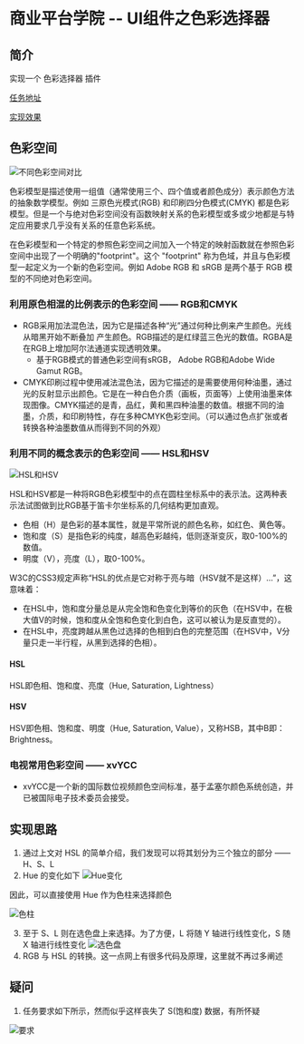 # 商业平台学院 -- UI组件之色彩选择器

## 简介

实现一个 色彩选择器 插件

[任务地址](http://ife.baidu.com/course/detail/id/16)

[实现效果](https://miaolegemie.github.io/IFE2017/BusinessPlatform/colorPicker/index.html)

## 色彩空间

![不同色彩空间对比](http://om0xsrqrl.bkt.clouddn.com/IFE2017/BusinessPlatform/task1-1.png)

色彩模型是描述使用一组值（通常使用三个、四个值或者颜色成分）表示颜色方法的抽象数学模型。例如 三原色光模式(RGB) 和印刷四分色模式(CMYK) 都是色彩模型。但是一个与绝对色彩空间没有函数映射关系的色彩模型或多或少地都是与特定应用要求几乎没有关系的任意色彩系统。

在色彩模型和一个特定的参照色彩空间之间加入一个特定的映射函数就在参照色彩空间中出现了一个明确的"footprint"。这个 "footprint" 称为色域，并且与色彩模型一起定义为一个新的色彩空间。例如 Adobe RGB 和 sRGB 是两个基于 RGB 模型的不同绝对色彩空间。

### 利用原色相混的比例表示的色彩空间 —— RGB和CMYK

- RGB采用加法混色法，因为它是描述各种“光”通过何种比例来产生颜色。光线从暗黑开始不断叠加 产生颜色。RGB描述的是红绿蓝三色光的数值。RGBA是在RGB上增加阿尔法通道实现透明效果。
  - 基于RGB模式的普通色彩空间有sRGB， Adobe RGB和Adobe Wide Gamut RGB。
- CMYK印刷过程中使用减法混色法，因为它描述的是需要使用何种油墨，通过光的反射显示出颜色。它是在一种白色介质（画板，页面等）上使用油墨来体现图像。CMYK描述的是青，品红，黄和黑四种油墨的数值。根据不同的油墨，介质，和印刷特性，存在多种CMYK色彩空间。（可以通过色点扩张或者转换各种油墨数值从而得到不同的外观）

### 利用不同的概念表示的色彩空间 —— HSL和HSV

![HSL和HSV](http://om0xsrqrl.bkt.clouddn.com/IFE2017/BusinessPlatform/task1-2.png)

HSL和HSV都是一种将RGB色彩模型中的点在圆柱坐标系中的表示法。这两种表示法试图做到比RGB基于笛卡尔坐标系的几何结构更加直观。

- 色相（H）是色彩的基本属性，就是平常所说的颜色名称，如红色、黄色等。
- 饱和度（S）是指色彩的纯度，越高色彩越纯，低则逐渐变灰，取0-100%的数值。
- 明度（V），亮度（L），取0-100%。

W3C的CSS3规定声称“HSL的优点是它对称于亮与暗（HSV就不是这样）…”，这意味着：
- 在HSL中，饱和度分量总是从完全饱和色变化到等价的灰色（在HSV中，在极大值V的时候，饱和度从全饱和色变化到白色，这可以被认为是反直觉的）。
- 在HSL中，亮度跨越从黑色过选择的色相到白色的完整范围（在HSV中，V分量只走一半行程，从黑到选择的色相）。

#### HSL

HSL即色相、饱和度、亮度（Hue, Saturation, Lightness）

#### HSV

HSV即色相、饱和度、明度（Hue, Saturation, Value），又称HSB，其中B即：Brightness。

### 电视常用色彩空间 —— xvYCC

- xvYCC是一个新的国际数位视频颜色空间标准，基于孟塞尔颜色系统创造，并已被国际电子技术委员会接受。

## 实现思路

1. 通过上文对 HSL 的简单介绍，我们发现可以将其划分为三个独立的部分 —— H、S、L
2. Hue 的变化如下
  ![Hue变化](http://om0xsrqrl.bkt.clouddn.com/IFE2017/BusinessPlatform/task1-4.png)

  因此，可以直接使用 Hue 作为色柱来选择颜色

  ![色柱](http://om0xsrqrl.bkt.clouddn.com/IFE2017/BusinessPlatform/task1-5.png)

3. 至于 S、L 则在选色盘上来选择。为了方便，L 将随 Y 轴进行线性变化，S 随 X 轴进行线性变化
  ![选色盘](http://om0xsrqrl.bkt.clouddn.com/IFE2017/BusinessPlatform/task1-6.png)
4. RGB 与 HSL 的转换。这一点网上有很多代码及原理，这里就不再过多阐述

## 疑问

1. 任务要求如下所示，然而似乎这样丧失了 S(饱和度) 数据，有所怀疑

![要求](http://om0xsrqrl.bkt.clouddn.com/IFE2017/BusinessPlatform/task1-3.png)

